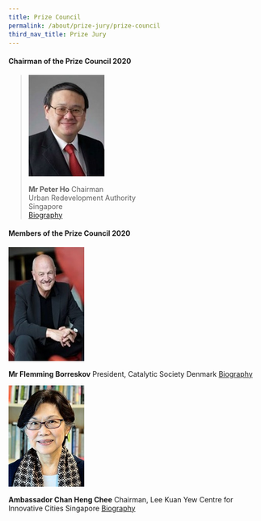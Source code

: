 ```yaml
---
title: Prize Council
permalink: /about/prize-jury/prize-council
third_nav_title: Prize Jury
---
```


#### **Chairman of the Prize Council 2020**

> <div style="width:150px"><img src="/images/jury/peter-ho.jpg" alt="Peter Ho" /></img></div>
>
> **Mr Peter Ho** 
> Chairman<br>
> Urban Redevelopment Authority<br>
> Singapore<br>
> [Biography](http://www.google.com)

#### **Members of the Prize Council 2020**

<div style="width:150px"><img src="/images/jury/flemming-borreskov.jpg" alt="Flemming Borreskov" /></img></div>

**Mr Flemming Borreskov** 
President, Catalytic Society 
Denmark 
[Biography](www.google.com)

<div style="width:150px"><img src="/images/jury/chan-heng-chee.jpg" alt="Chan Heng Chee" /></div>

**Ambassador Chan Heng Chee** 
Chairman, Lee Kuan Yew Centre for Innovative Cities 
Singapore 
[Biography](www.google.com)
